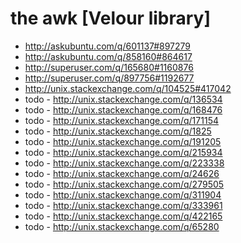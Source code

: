 the awk [Velour library]
======================================
- http://askubuntu.com/q/601137#897279
- http://askubuntu.com/q/858160#864617
- http://superuser.com/q/165680#1160876
- http://superuser.com/q/897756#1192677
- http://unix.stackexchange.com/q/104525#417042
- todo - http://unix.stackexchange.com/q/136534
- todo - http://unix.stackexchange.com/q/168476
- todo - http://unix.stackexchange.com/q/171154
- todo - http://unix.stackexchange.com/q/1825
- todo - http://unix.stackexchange.com/q/191205
- todo - http://unix.stackexchange.com/q/215934
- todo - http://unix.stackexchange.com/q/223338
- todo - http://unix.stackexchange.com/q/24626
- todo - http://unix.stackexchange.com/q/279505
- todo - http://unix.stackexchange.com/q/311904
- todo - http://unix.stackexchange.com/q/333961
- todo - http://unix.stackexchange.com/q/422165
- todo - http://unix.stackexchange.com/q/65280
